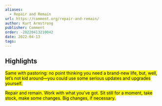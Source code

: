 ```yaml
---
aliases:
  - Repair and Remain
url: https://comment.org/repair-and-remain/
author: Kurt Armstrong
publisher: Comment
order: -20220413210042
date: 2022-04-13
tags:
---
```


## Highlights
<mark>Same with pastoring: no point thinking you need a brand-new life, but, well, let’s not kid around—you could use some serious updates and upgrades yourself.</mark>

<mark>Repair and remain. Work with what you’ve got. Sit still for a moment, take stock, make some changes. Big changes, if necessary.</mark>

